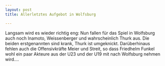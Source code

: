 ```yaml
---
layout: post
title: Allerletztes Aufgebot in Wolfsburg

---
```


Langsam wird es wieder richtig eng: Nun fallen für das Spiel in Wolfsburg auch noch Inamoto, Weissenberger und wahrscheinlich Thurk aus. Die beiden erstgenannten sind krank, Thurk ist umgeknickt. Darüberhinaus fehlen auch die Offensivkräfte Meier und Streit, so dass Friedhelm Funkel wohl ein paar Akteure aus der U23 und der U19 mit nach Wolfsburg nehmen wird....


